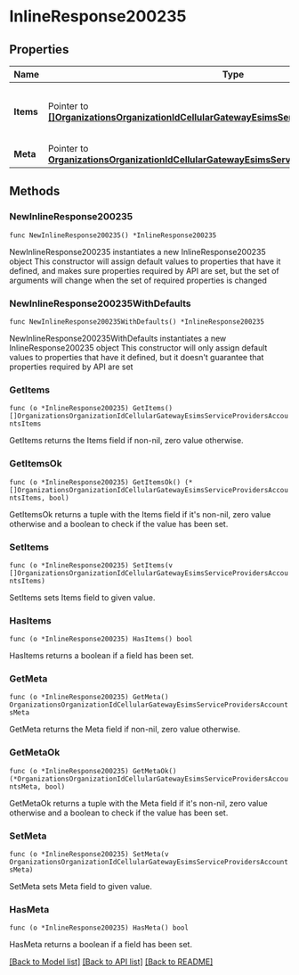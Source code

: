 # InlineResponse200235

## Properties

Name | Type | Description | Notes
------------ | ------------- | ------------- | -------------
**Items** | Pointer to [**[]OrganizationsOrganizationIdCellularGatewayEsimsServiceProvidersAccountsItems**](OrganizationsOrganizationIdCellularGatewayEsimsServiceProvidersAccountsItems.md) | IList of Cellular Service Provider Accounts | [optional] 
**Meta** | Pointer to [**OrganizationsOrganizationIdCellularGatewayEsimsServiceProvidersAccountsMeta**](OrganizationsOrganizationIdCellularGatewayEsimsServiceProvidersAccountsMeta.md) |  | [optional] 

## Methods

### NewInlineResponse200235

`func NewInlineResponse200235() *InlineResponse200235`

NewInlineResponse200235 instantiates a new InlineResponse200235 object
This constructor will assign default values to properties that have it defined,
and makes sure properties required by API are set, but the set of arguments
will change when the set of required properties is changed

### NewInlineResponse200235WithDefaults

`func NewInlineResponse200235WithDefaults() *InlineResponse200235`

NewInlineResponse200235WithDefaults instantiates a new InlineResponse200235 object
This constructor will only assign default values to properties that have it defined,
but it doesn't guarantee that properties required by API are set

### GetItems

`func (o *InlineResponse200235) GetItems() []OrganizationsOrganizationIdCellularGatewayEsimsServiceProvidersAccountsItems`

GetItems returns the Items field if non-nil, zero value otherwise.

### GetItemsOk

`func (o *InlineResponse200235) GetItemsOk() (*[]OrganizationsOrganizationIdCellularGatewayEsimsServiceProvidersAccountsItems, bool)`

GetItemsOk returns a tuple with the Items field if it's non-nil, zero value otherwise
and a boolean to check if the value has been set.

### SetItems

`func (o *InlineResponse200235) SetItems(v []OrganizationsOrganizationIdCellularGatewayEsimsServiceProvidersAccountsItems)`

SetItems sets Items field to given value.

### HasItems

`func (o *InlineResponse200235) HasItems() bool`

HasItems returns a boolean if a field has been set.

### GetMeta

`func (o *InlineResponse200235) GetMeta() OrganizationsOrganizationIdCellularGatewayEsimsServiceProvidersAccountsMeta`

GetMeta returns the Meta field if non-nil, zero value otherwise.

### GetMetaOk

`func (o *InlineResponse200235) GetMetaOk() (*OrganizationsOrganizationIdCellularGatewayEsimsServiceProvidersAccountsMeta, bool)`

GetMetaOk returns a tuple with the Meta field if it's non-nil, zero value otherwise
and a boolean to check if the value has been set.

### SetMeta

`func (o *InlineResponse200235) SetMeta(v OrganizationsOrganizationIdCellularGatewayEsimsServiceProvidersAccountsMeta)`

SetMeta sets Meta field to given value.

### HasMeta

`func (o *InlineResponse200235) HasMeta() bool`

HasMeta returns a boolean if a field has been set.


[[Back to Model list]](../README.md#documentation-for-models) [[Back to API list]](../README.md#documentation-for-api-endpoints) [[Back to README]](../README.md)


